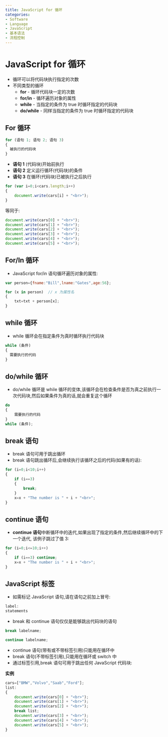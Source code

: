 ```yaml
---
title: JavaScript for 循环
categories:
- Software
- Language
- JavaScript
- 基本语法
- 流程控制
---
```

# JavaScript for 循环

- 循环可以将代码块执行指定的次数
- 不同类型的循环
    - **for** - 循环代码块一定的次数
    - **for/in** - 循环遍历对象的属性
    - **while** - 当指定的条件为 true 时循环指定的代码块
    - **do/while** - 同样当指定的条件为 true 时循环指定的代码块

## For 循环

```js
for (语句 1; 语句 2; 语句 3)
{
  被执行的代码块
}
```

- **语句 1** (代码块)开始前执行
- **语句 2** 定义运行循环(代码块)的条件
- **语句 3** 在循环(代码块)已被执行之后执行

```js
for (var i=0;i<cars.length;i++)
{
    document.write(cars[i] + "<br>");
}
```

等同于:

```js
document.write(cars[0] + "<br>");
document.write(cars[1] + "<br>");
document.write(cars[2] + "<br>");
document.write(cars[3] + "<br>");
document.write(cars[4] + "<br>");
document.write(cars[5] + "<br>");
```

## For/In 循环

- JavaScript for/in 语句循环遍历对象的属性:

```js
var person={fname:"Bill",lname:"Gates",age:56};

for (x in person)  // x 为属性名
{
    txt=txt + person[x];
}
```

## while 循环

- while 循环会在指定条件为真时循环执行代码块

```js
while (条件)
{
  需要执行的代码
}
```

## do/while 循环

- do/while 循环是 while 循环的变体,该循环会在检查条件是否为真之前执行一次代码块,然后如果条件为真的话,就会重复这个循环

```js
do
{
    需要执行的代码
}
while (条件);
```

## break 语句

- break 语句可用于跳出循环
- break 语句跳出循环后,会继续执行该循环之后的代码(如果有的话):

```js
for (i=0;i<10;i++)
{
    if (i==3)
    {
        break;
    }
    x=x + "The number is " + i + "<br>";
}
```

## continue 语句

- **continue 语句**中断循环中的迭代,如果出现了指定的条件,然后继续循环中的下一个迭代, 该例子跳过了值 3:

```js
for (i=0;i<=10;i++)
{
    if (i==3) continue;
    x=x + "The number is " + i + "<br>";
}
```

## JavaScript 标签

- 如需标记 JavaScript 语句,请在语句之前加上冒号:

```js
label:
statements
```

- break 和 continue 语句仅仅是能够跳出代码块的语句

```js
break labelname;

continue labelname;
```

- continue 语句(带有或不带标签引用)只能用在循环中
- break 语句(不带标签引用),只能用在循环或 switch 中
- 通过标签引用,break 语句可用于跳出任何 JavaScript 代码块:

**实例**

```js
cars=["BMW","Volvo","Saab","Ford"];
list:
{
    document.write(cars[0] + "<br>");
    document.write(cars[1] + "<br>");
    document.write(cars[2] + "<br>");
    break list;
    document.write(cars[3] + "<br>");
    document.write(cars[4] + "<br>");
    document.write(cars[5] + "<br>");
}
```